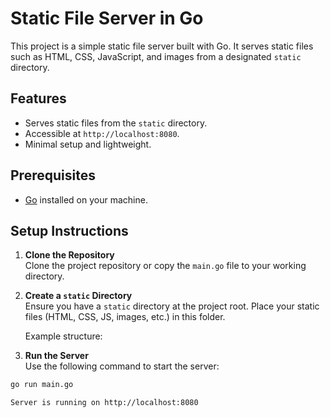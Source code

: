 ﻿# Static File Server in Go

This project is a simple static file server built with Go. It serves static files such as HTML, CSS, JavaScript, and images from a designated `static` directory.

## Features

- Serves static files from the `static` directory.
- Accessible at `http://localhost:8080`.
- Minimal setup and lightweight.

## Prerequisites

- [Go](https://go.dev/doc/install) installed on your machine.

## Setup Instructions

1. **Clone the Repository**  
   Clone the project repository or copy the `main.go` file to your working directory.

2. **Create a `static` Directory**  
   Ensure you have a `static` directory at the project root. Place your static files (HTML, CSS, JS, images, etc.) in this folder.

   Example structure:

3. **Run the Server**  
Use the following command to start the server:

```bash
go run main.go

Server is running on http://localhost:8080

